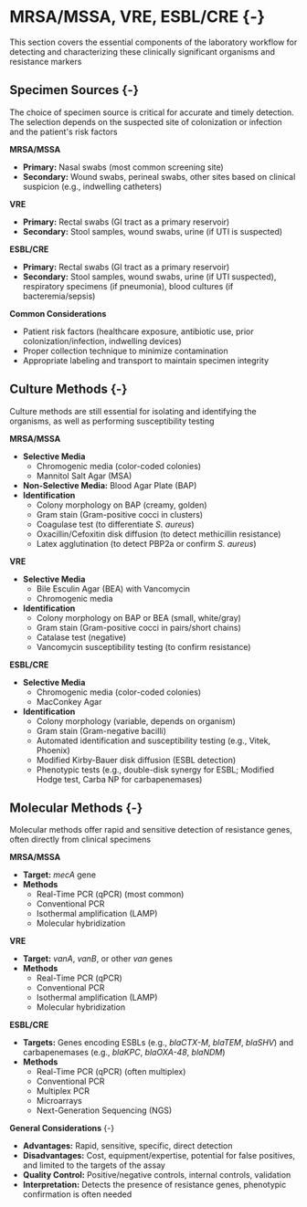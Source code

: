 # MRSA/MSSA, VRE, ESBL/CRE {-}

This section covers the essential components of the laboratory workflow for detecting and characterizing these clinically significant organisms and resistance markers

##  **Specimen Sources** {-}

The choice of specimen source is critical for accurate and timely detection. The selection depends on the suspected site of colonization or infection and the patient's risk factors

**MRSA/MSSA**

*   **Primary:** Nasal swabs (most common screening site)
*   **Secondary:** Wound swabs, perineal swabs, other sites based on clinical suspicion (e.g., indwelling catheters)

**VRE**

*   **Primary:** Rectal swabs (GI tract as a primary reservoir)
*   **Secondary:** Stool samples, wound swabs, urine (if UTI is suspected)

**ESBL/CRE**

*   **Primary:** Rectal swabs (GI tract as a primary reservoir)
*   **Secondary:** Stool samples, wound swabs, urine (if UTI suspected), respiratory specimens (if pneumonia), blood cultures (if bacteremia/sepsis)

**Common Considerations**

*   Patient risk factors (healthcare exposure, antibiotic use, prior colonization/infection, indwelling devices)
*   Proper collection technique to minimize contamination
*   Appropriate labeling and transport to maintain specimen integrity

##  **Culture Methods** {-}

Culture methods are still essential for isolating and identifying the organisms, as well as performing susceptibility testing

**MRSA/MSSA**

*   **Selective Media**
    *   Chromogenic media (color-coded colonies)
    *   Mannitol Salt Agar (MSA)
*   **Non-Selective Media:** Blood Agar Plate (BAP)
*   **Identification**
    *   Colony morphology on BAP (creamy, golden)
    *   Gram stain (Gram-positive cocci in clusters)
    *   Coagulase test (to differentiate *S. aureus*)
    *   Oxacillin/Cefoxitin disk diffusion (to detect methicillin resistance)
    *   Latex agglutination (to detect PBP2a or confirm *S. aureus*)

**VRE**

*   **Selective Media**
    *   Bile Esculin Agar (BEA) with Vancomycin
    *   Chromogenic media
*   **Identification**
    *   Colony morphology on BAP or BEA (small, white/gray)
    *   Gram stain (Gram-positive cocci in pairs/short chains)
    *   Catalase test (negative)
    *   Vancomycin susceptibility testing (to confirm resistance)

**ESBL/CRE**

*   **Selective Media**
    *   Chromogenic media (color-coded colonies)
    *   MacConkey Agar
*   **Identification**
    *   Colony morphology (variable, depends on organism)
    *   Gram stain (Gram-negative bacilli)
    *   Automated identification and susceptibility testing (e.g., Vitek, Phoenix)
    *   Modified Kirby-Bauer disk diffusion (ESBL detection)
    *   Phenotypic tests (e.g., double-disk synergy for ESBL; Modified Hodge test, Carba NP for carbapenemases)

##  **Molecular Methods** {-}

Molecular methods offer rapid and sensitive detection of resistance genes, often directly from clinical specimens

**MRSA/MSSA**

*   **Target:** *mecA* gene
*   **Methods**
    *   Real-Time PCR (qPCR) (most common)
    *   Conventional PCR
    *   Isothermal amplification (LAMP)
    *   Molecular hybridization

**VRE**

*   **Target:** *vanA*, *vanB*, or other *van* genes
*   **Methods**
    *   Real-Time PCR (qPCR)
    *   Conventional PCR
    *   Isothermal amplification (LAMP)
    *   Molecular hybridization

**ESBL/CRE**

*   **Targets:** Genes encoding ESBLs (e.g., *blaCTX-M*, *blaTEM*, *blaSHV*) and carbapenemases (e.g., *blaKPC*, *blaOXA-48*, *blaNDM*)
*   **Methods**
    *   Real-Time PCR (qPCR) (often multiplex)
    *   Conventional PCR
    *   Multiplex PCR
    *   Microarrays
    *   Next-Generation Sequencing (NGS)

**General Considerations** {-}

*   **Advantages:** Rapid, sensitive, specific, direct detection
*   **Disadvantages:** Cost, equipment/expertise, potential for false positives, and limited to the targets of the assay
*   **Quality Control:** Positive/negative controls, internal controls, validation
*   **Interpretation:** Detects the presence of resistance genes, phenotypic confirmation is often needed
